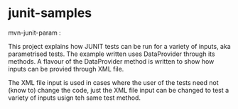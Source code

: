 # junit-samples

mvn-junit-param :

This project explains how JUNIT tests can be run for a variety of inputs, aka parametrised tests. The example written uses DataProvider through its methods.
A flavour of the DataProvider method is written to show how inputs can be provied through XML file.

The XML file input is used in cases where the user of the tests need not (know to) change the code, just the XML file input can be changed to test a variety of inputs usign teh same test method.
